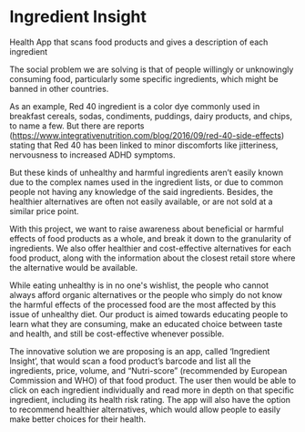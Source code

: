 # Ingredient Insight
Health App that scans food products and gives a description of each ingredient

The social problem we are solving is that of people willingly or unknowingly consuming food, particularly some specific ingredients, which might be banned in other countries. 

As an example, Red 40 ingredient is a color dye commonly used in breakfast cereals, sodas, condiments, puddings, dairy products, and chips, to name a few. But there are reports (https://www.integrativenutrition.com/blog/2016/09/red-40-side-effects) stating that Red 40 has been linked to minor discomforts like jitteriness, nervousness to increased ADHD symptoms. 

But these kinds of unhealthy and harmful ingredients aren’t easily known due to the complex names used in the ingredient lists, or due to common people not having any knowledge of the said ingredients. Besides, the healthier alternatives are often not easily available, or are not sold at a similar price point. 

With this project, we want to raise awareness about beneficial or harmful effects of food products as a whole, and break it down to the granularity of ingredients. We also offer healthier and cost-effective alternatives for each food product, along with the information about the closest retail store where the alternative would be available. 

While eating unhealthy is in no one's wishlist, the people who cannot always afford organic alternatives or the people who simply do not know the harmful effects of the processed food are the most affected by this issue of unhealthy diet. Our product is aimed towards educating people to learn what they are consuming, make an educated choice between taste and health, and still be cost-effective whenever possible. 

The innovative solution we are proposing is an app, called ‘Ingredient Insight’, that would scan a food product’s barcode and list all the ingredients, price, volume, and “Nutri-score” (recommended by European Commission and WHO) of that food product. The user then would be able to click on each ingredient individually and read more in depth on that specific ingredient, including its health risk rating. The app will also have the option to recommend healthier alternatives, which would allow people to easily make better choices for their health.
